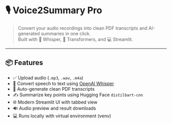# 🎙️ Voice2Summary Pro

> Convert your audio recordings into clean PDF transcripts and AI-generated summaries in one click.  
> Built with 🤖 Whisper, 🤯 Transformers, and 💻 Streamlit.

---

## 📦 Features

- ✅ Upload audio (`.mp3`, `.wav`, `.m4a`)
- 🧠 Convert speech to text using [OpenAI Whisper](https://github.com/openai/whisper)
- 📄 Auto-generate clean PDF transcripts
- ✍️ Summarize key points using Hugging Face `distilbart-cnn`
- 🌐 Modern Streamlit UI with tabbed view
- 🔊 Audio preview and result downloads
- 💻 Runs locally with virtual environment (venv)



